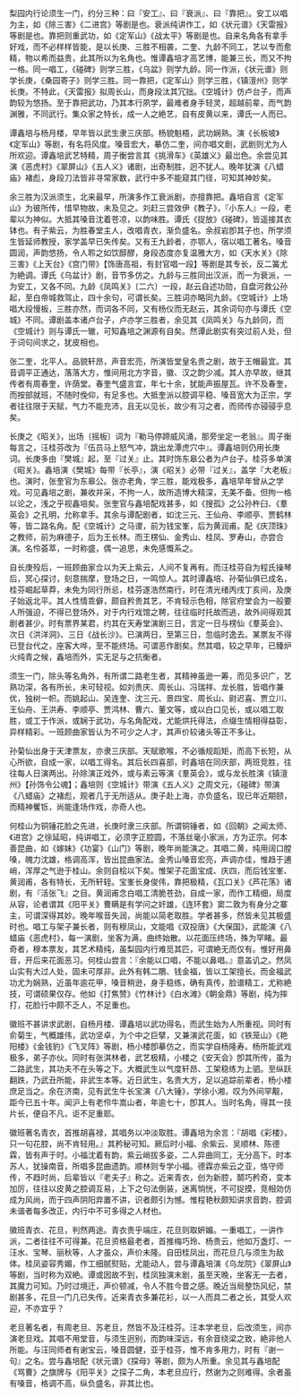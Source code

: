 <!-- { "loadSidebar": true } -->
梨园内行论须生一门，约分三种：曰『安工』、曰『衰派』、曰『靠把』。安工以唱为主，如《除三害》《二进宫》等剧是也。衰派纯讲作工，如《状元谱》《天雷报》等剧是也。靠把则重武功，如《定军山》《战太平》等剧是也。自来名角各有拿手好戏，而不必样样皆能，是以长庚、三胜不相袭，二奎、九龄不同工，艺以专而愈精，物以希而益贵，此其所以为名角也。惟谭鑫培才高艺博，能兼三长，而又不拘一格。同一唱工，《碰碑》则学三胜，《乌盆》则学九龄。同一作派，《状元谱》则学长庚，《桑园寄子》则学三胜。同一靠把，《定军山》则学三胜，《镇澶州》则学长庚。不特此，《天雷报》拟周长山，而身段汰其冗拙。《空城计》仿卢台子，而声韵较为悠扬。至于靠把武功，乃其本行夙学，最难者身手轻灵，超越前辈，而气韵渊雅，不同武行。集众家之特长，成一人之絶艺，自有皮黄以来，谭氏一人而已。

谭鑫培与杨月楼，早年皆以武生隶三庆部。杨貌魁梧，武功娴熟。演《长板坡》《定军山》等剧，有名将风度。嗓音宏大，摹仿二奎，间亦唱文剧，武剧则尤为人所欢迎。谭鑫培武艺特精，周子衡尝言其《挑滑车》《英雄义》最岀色。余尝见其演《恶虎村》《翠屏山》《五人义》诸剧，出奇制胜，迥不犹人。晚年犹演《八蜡庙》褚彪，身段刀法皆非寻常家数，武行中多不能窥其门径，可知其神妙矣。

余三胜为汉派须生，北来最早，所演多作工衰派剧，亦擅靠把。鑫培自言《定军山》为彼所传，惜早物故，未及见之。刘赶三尝效伊《教子》，『小东人』一段，老辈以为神似。大抵其嗓音沈着苍凉，以韵味胜。谭氏《捉放》《碰碑》，皆遥接其衣钵也。有子紫云，为胜春堂主人，改唱青衣，渐负盛名。余叔岩卽其子也，所学须生皆延师教授，家学盖早已失传矣。又有王九龄者，亦鄂人，宿以唱工著名。嗓音圆润，声韵悠扬，令人聆之如饮醇醪，身段态度亦复温雅大方，如《天水关》《除三害》《上天台》《宫门带》【饰唐高祖，有封官唱一段】等剧是其专长，反二簧尤为絶调。谭氏《乌盆计》剧，音节多仿之。九龄与三胜同出汉派，而一为衰派，一为安工，又各不同。九龄《凤鸣关》〔二六〕一段，赵云自述功勋，自盘河救公孙起，至白帝城救驾止，四十余句，可谓长矣。三胜词亦略同九龄。《空城计》上场唱大段慢板，三胜亦然，而词各不同，又有杨仪而无赵云，其余词句亦与谭氏《空城》不同。谭剧盖本诸卢台子，卢亦学三胜者，余见其《凤鸣关》与九龄同，而《空城计》则与谭氏一辙，可知鑫培之渊源有自矣。然谭此剧实有突过前人处，但于词句间求之，犹皮相也。

张二奎，北平人。品貌轩昂，声音宏亮，所演皆堂皇名贵之剧，故于王帽最宜。其音调平正通达，落落大方，惟间用北方字音，徽、汉之韵少减。其人亦早故，继其传者有周春奎，许荫堂。春奎气盛言宜，年七十余，犹能声振屋瓦。许不及春奎，而按部就班，不随时俛仰，有足多也。大抵奎派以腔调平稳、嗓音宽大为正宗，学者往往限于天赋，气力不能充沛，且无以见长，故少有习之者，而师传亦骎骎乎息矣。

长庚之《昭关》，出场〔摇板〕词为『勒马停蹄威风涌，那旁坐定一老翁』。周子衡每言之，汪桂芬改为『伍员马上怒气冲，跳出龙潭虎穴中』。谭鑫培则仍用长庚词。长庚多由『樊城』起，至『过关』止。其时饰东皋公者为卢台子。桂芬多单演《昭关》。鑫培演《樊城》每带『长亭』，演《昭关》必带『过关』，盖学『大老板』也。演时，张奎官为东皋公。张亦老角，学三胜，能戏极多，鑫培早年曾从之学戏。可见鑫培之剧，兼收并采，不拘一人，故所造博大精深，无美不备。但拘一格以论之，浅之乎视鑫培矣。张奎官与鑫培配戏甚多，如《搜孤》之公孙杵臼、《羣英会》之孔明，允称拿手。其余与谭配剧者，如沈三元、王仙舟、李顺亭、贾鹤林等，皆二路名角。配《空城计》之马谡，前为钱宝峯，后为黄润甫。配《庆顶珠》之教师，前为麻德子，后为王长林。而王楞仙、金秀山、桂凤、罗寿山，亦尝合演。名伶荟萃，一时称盛，偶一追思，未免感慨系之。

自长庚殁后，一班顾曲家佥以为天上紫云，人间不复再有。而汪桂芬自为程氏操琴后，冥心探讨，刻意揣摩，登场之日，一鸣惊人。其时谭鑫培、孙菊仙俱已成名，桂芬崛起草莽，未免为同行所忌，桂芬遂浩然南行，时在清光绪丙戌丁亥间，及庚子始返北平。其人性情乖僻，颇自矜贵其艺，不肯轻示色相，除官府堂会为一般要人所强迫，不得已登场外，对于内行戏馆之聘，往往临时托故而逃，故外间得观其剧者甚少。时有票界某君，约其在天寿堂演剧三日，言定一日与楞仙《羣英会》、次日《洪洋洞》、三日《战长沙》。已演两日，至第三日，忽临时逸去。某票友不得已登台代之，座客大哗，至不能终场。可谓恶作剧矣。然其唱，较之早年，已臻炉火纯青之候，鑫培而外，实无足与之抗衡者。

须生一门，除头等名角外，有所谓二路老生者，其精神虽逊一筹，而见多识广，艺熟功深，各有所长，未可轻视。如刘贵庆、周长山、冯瑞祥、龙长胜，皆唱作兼优，独树一帜。而姚起山、吴连奎、沈三元、景四宝、周长山、尉迟喜、贾立川、王仙舟、王洪寿、李顺亭、贾鸿林、曹六、董文等，或以白口见长，或以唱工取胜，或工于作派，或娴于武功，与名角配戏，尤能烘托得法，点缀生情相得益彰，异样精彩。一班顾曲家皆认为不可少之人才，其声价较诸头等正不多让。

孙菊仙出身于天津票友，亦隶三庆部。天赋歌喉，不必循规蹈矩，而高下长短，从心所欲，自成一家，以唱工得名。其后长四喜部，时鑫培在同庆部，两班竞胜，往往每人日演两出。孙除演正戏外，或与素云等演《羣英会》，或与龙长胜演《镇澶州》【孙饰令公魂】；鑫培则《空城计》带演《五人义》之周文元，《碰碑》带演《八蜡庙》之褚彪，观者几于无所适从。庚子赴上海，亦负盛名，现已年近期颐，而精神矍铄，尚能逢场作戏，亦奇人也。

何桂山为铜锤花脸之先进，长庚时隶三庆部。所谓铜锤者，如《回朝》之闻太师、《进宫》之徐延昭，纯讲唱工，必须字正腔圆，不落丝毫小家派，方为正宗。何本善昆曲，如《嫁妹》《功宴》《山门》等剧，晚年尚能演之。其唱二黄，纯用阔口膛嗓，魄力沈雄，格调高浑，皆出昆曲家法。金秀山嗓音宏亮，声调亦佳，惟趋于逋峭，浑厚之气逊于桂山。余则自桧以下矣。惟架子花面宝成、庆四，而后钱宝峯、黄润甫，各有特长，无所轩轾。宝峯长身俊伟，靠把极精，《瓦口关》《芦花荡》诸剧，有『活张飞』之目。黄润甫念白唱工清脆苍劲，自成一家，而作工精细，局度从容，论者谓其《阳平关》曹瞒是有学问之奸雄，《连环套》窦二敦为有身分之寨主，可谓深得其妙。晚年喉音失润，尚能以简老取胜。学者甚多，然皆未见其极盛时也。唱工与架子兼长者，则有穆凤山，文能唱《双投唐》《大保国》，武能演《八蜡庙《恶虎村》，每一演剧，坐客为满，曲终始散。以花面压终场，殊为罕睹。最奇者，穆本票友，其艺术精纯，虽梨园内行难觅其匹，可谓絶无而仅有。惟好用鼻音，开后来花面恶习。何桂山尝言：『余能以口唱，不能以鼻唱。』意盖讥之。然凤山实有大过人处，固未可厚非。此外有韩二鵰、钱金福，皆以工架擅长。而金福武功尤为娴熟，近虽年逾花甲，嗓音稍逊，身手稳练，确有真传，脸谱精工，尤称絶技，可谓硕果仅存。他如《打焦赞》《竹林计》《白水滩》《朝金鼎》等剧，纯为摔打，花脸行中颇不乏人，不足重也。

徽班不甚讲求武剧，自杨月楼、谭鑫培以武功得名，而武生始为人所重视。同时有俞菊生，气概雄伟，武功坚卓，为个中之巨擘，又兼演武花面，如《铁笼山》《艳阳楼》《金钱豹》《飞叉阵》等剧，杨小楼卽摹仿之，而实学自杨隆寿。杨所能武戏极多，弟子亦伙。同时有张淇林者，武艺极精，小楼之《安天会》卽其所传，虽为二路武生，其功夫不在头等之下。大概武生以气度轩昂、工架稳练为上驷。至纵跃翻跌，乃武丑所能，非武生本等。近日武生，名贵大方，足以追踪前辈者，杨小楼庶足当之。余在济南，见有武生牛长宝演《八大锤》，学徐小湘，叹为外间罕觏，距今已五十年。闻沪上有老伶牛嵩山者，年逾七十，卽其人。当时名角，得其一技片长，便自不凡，讵不足重耶。

徽班著名青衣，首推胡喜禄，其唱务以冲淡取胜。谭鑫培为余言：『胡唱《彩楼》，只一句花腔，尚不肯轻用。』其矜秘可知。厥后时小福、余紫云、吴顺林、陈德霖，皆有声于时。小福沈着有韵，紫云峭拔多姿，二人异曲同工，无分高下。时本苏人，犹操南音，所唱多昆曲遗韵。顺林则专学小福。德霖亦紫云之亚，恪守师传，不趋时尚，后辈皆以『老夫子』称之。近来青衣，创为新腔，鬬巧矜奇，变本加厉，往往以皮黄之腔调互易，上下之句法倒装，迷离惝恍，不可捉摸，竞相効仿成为风尚，而于四声阴阳弃置不讲，识者颇引为憾。惟程艳秋颇知讲求音韵，腔调未谐者每多改正，内行中不可多得之人材也。

徽班青衣、花旦，判然两途。青衣贵乎端庄，花旦则取姸媚。一重唱工，一讲作派，二者往往不可得兼。花旦资格最老者，首推梅巧玲、杨贵云，他如万盏灯、一汪水、宝琴、丽秋等，人才虽众，声价未隆。自田桂凤出，而花旦几与须生为敌体。桂凤姿容秀媚，作工细腻熨贴，尤能动人，尝与谭鑫培演《乌龙院》《翠屏山》等剧，当时称为双絶。谭或因故不到，桂凤独演末剧，虽至天晚，坐客无一去者，其魔力可知。乃时过境迁，声价顿减，令人不胜今昔之感。晚近当局整饬风纪，禁剧甚多，花旦一门几已失传。近来青衣多兼花衫，以一人而具二者之长，其受人欢迎，不亦宜乎？

老旦著名者，有周老旦、苏老旦，然皆不及汪桂芬。汪本学老旦，后改须生，间亦演老旦戏。其唱不用堂音，与须生迥别，而韵味深远，有余音绕梁之致，絶非他人所能。与汪同师者有谢宝云，嗓音圆健，亚于桂芬，惟不肯多用力，时有『谢一句』之名。尝与鑫培配《状元谱》《探母》等剧，颇为人所重。余见其与鑫培配《骂曹》之旗牌与《阳平关》之探子二角，本老旦应行，然谢为之则难得。余者虽有嗓音，格调不高，纵负盛名，非其比也。


